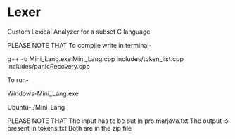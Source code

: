 # Lexer
 Custom Lexical Analyzer for a subset C language

PLEASE NOTE THAT
To compile write in terminal-

g++ -o Mini_Lang.exe Mini_Lang.cpp includes/token_list.cpp includes/panicRecovery.cpp

To run-

Windows-Mini_Lang.exe

Ubuntu-./Mini_Lang

PLEASE NOTE THAT
The input has to be put in pro.marjava.txt
The output is present in tokens.txt
Both are in the zip file
